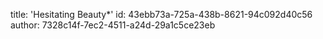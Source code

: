 title: 'Hesitating Beauty*'
id: 43ebb73a-725a-438b-8621-94c092d40c56
author: 7328c14f-7ec2-4511-a24d-29a1c5ce23eb
